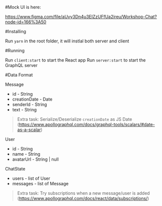 #Mock UI is here:

https://www.figma.com/file/aUvy3Dn4u3EIZzUFfUa2ireu/Workshop-Chat?node-id=166%3A50

#Installing

Run `yarn` in the root folder, it will instlal both server and client

#Running

Run `client:start` to start the React app
Run `server:start` to start the GraphQL server

#Data Format

Message

- id - String
- creationDate - Date
- senderId - String
- text - String

> Extra task: Serialize/Deserialize `creationDate` as JS Date
> (https://www.apollographql.com/docs/graphql-tools/scalars/#date-as-a-scalar)

User

- id - String
- name - String
- avatarUrl - String | null

ChatState

- users - list of User
- messages - list of Message

> Extra task: Try subscriptions when a new message/user is added
> (https://www.apollographql.com/docs/react/data/subscriptions/)
